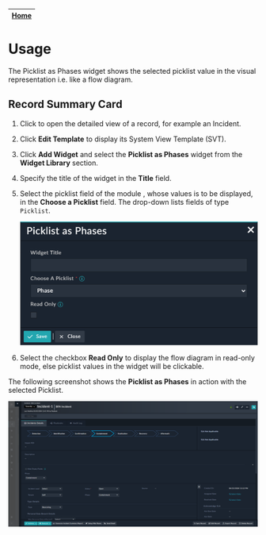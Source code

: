 | [Home](../README.md) |
|----------------------|
# Usage

The Picklist as Phases widget shows the selected picklist value in the visual representation i.e. like a flow diagram.


## Record Summary Card

1. Click to open the detailed view of a record, for example an Incident.

2. Click **Edit Template** to display its System View Template (SVT).

3. Click **Add Widget** and select the **Picklist as Phases** widget from the **Widget Library** section.

4. Specify the title of the widget in the **Title** field.

5. Select the picklist field of the module , whose values is to be displayed, in the **Choose a Picklist** field. The drop-down lists fields of type `Picklist`.

    ![Edit View highlighted select field](./media/edit_view_select_field.png)

6. Select the checkbox **Read Only** to display the flow diagram in read-only mode, else picklist values in the widget will be clickable.

The following screenshot shows the **Picklist as Phases** in action with the selected Picklist.

![Record Summary Cards](./media/incident_view.png)
